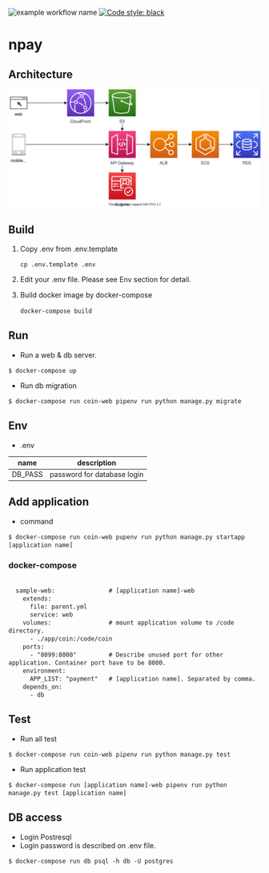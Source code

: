 ![example workflow name](https://github.com/2or3/2or3-pay/workflows/Python%20package/badge.svg)
[![Code style: black](https://img.shields.io/badge/code%20style-black-000000.svg)](https://github.com/psf/black)

# npay

## Architecture
![](image/architecture.drawio.svg)

## Build
1. Copy .env from .env.template

    ```
    cp .env.template .env
    ```

1. Edit your .env file. Please see Env section for detail.

1. Build docker image by docker-compose

    ``
    docker-compose build
    ``

## Run
- Run a web & db server.

```
$ docker-compose up
```

- Run db migration

```
$ docker-compose run coin-web pipenv run python manage.py migrate
```

## Env
- .env

| name | description |
| - | - |
| DB_PASS | password for database login |

## Add application
- command

```
$ docker-compose run coin-web pupenv run python manage.py startapp [application name]
```

### docker-compose

```

  sample-web:               # [application name]-web
    extends:
      file: parent.yml
      service: web
    volumes:                # mount application volume to /code directory.
      - ./app/coin:/code/coin
    ports:
      - "8099:8000"         # Describe unused port for other application. Container port have to be 8000.
    environment:
      APP_LIST: "payment"   # [application name]. Separated by comma.
    depends_on:
      - db

```

## Test
- Run all test

```
$ docker-compose run coin-web pipenv run python manage.py test
```

- Run application test

```
$ docker-compose run [application name]-web pipenv run python manage.py test [application name]
```

## DB access
- Login Postresql
- Login password is described on .env file.

```
$ docker-compose run db psql -h db -U postgres
```

